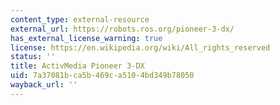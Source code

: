 ```yaml
---
content_type: external-resource
external_url: https://robots.ros.org/pioneer-3-dx/
has_external_license_warning: true
license: https://en.wikipedia.org/wiki/All_rights_reserved
status: ''
title: ActivMedia Pioneer 3-DX
uid: 7a37081b-ca5b-469c-a510-4bd349b78050
wayback_url: ''
---
```

